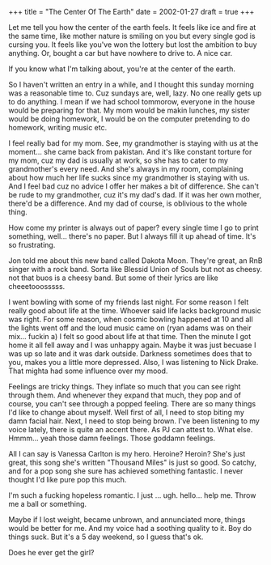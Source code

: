 +++
title = "The Center Of The Earth"
date = 2002-01-27
draft = true
+++

Let me tell you how the center of the earth feels. It feels like ice and fire at the same time, like mother nature is smiling on you but every single god is cursing you. It feels like you've won the lottery but lost the ambition to buy anything. Or, bought a car but have nowhere to drive to. A nice car.

If you know what I'm talking about, you're at the center of the earth.

So I haven't written an entry in a while, and I thought this sunday morning was a reasonable time to. Cuz sundays are, well, lazy. No one really gets up to do anything. I mean if we had school tommorow, everyone in the house would be preparing for that. My mom would be makin lunches, my sister would be doing homework, I would be on the computer pretending to do homework, writing music etc.

I feel really bad for my mom. See, my grandmother is staying with us at the moment&#8230; she came back from pakistan. And it's like constant torture for my mom, cuz my dad is usually at work, so she has to cater to my grandmother's every need. And she's always in my room, complaining about how much her life sucks since my grandmother is staying with us. And I feel bad cuz no advice I offer her makes a bit of difference. She can't be rude to my grandmother, cuz it's my dad's dad. If it was her own mother, there'd be a difference. And my dad of course, is oblivious to the whole thing.

How come my printer is always out of paper? every single time I go to print something, well&#8230; there's no paper. But I always fill it up ahead of time. It's so frustrating.

Jon told me about this new band called Dakota Moon. They're great, an RnB singer with a rock band. Sorta like Blessid Union of Souls but not as cheesy. not that buos is a cheesy band. But some of their lyrics are like cheeetooosssss.

I went bowling with some of my friends last night. For some reason I felt really good about life at the time. Whoever said life lacks background music was right. For some reason, when cosmic bowling happened at 10 and all the lights went off and the loud music came on (ryan adams was on their mix&#8230; fuckin a) I felt so good about life at that time. Then the minute I got home it all fell away and I was unhappy again. Maybe it was just becuase I was up so late and it was dark outside. Darkness sometimes does that to you, makes you a little more depressed. Also, I was listening to Nick Drake. That mighta had some influence over my mood.

Feelings are tricky things. They inflate so much that you can see right through them. And whenever they expand that much, they pop and of course, you can't see through a popped feeling. There are so many things I'd like to change about myself. Well first of all, I need to stop biting my damn facial hair. Next, I need to stop being brown. I've been listening to my voice lately, there is quite an accent there. As PJ can attest to. What else. Hmmm&#8230; yeah those damn feelings. Those goddamn feelings.

All I can say is Vanessa Carlton is my hero. Heroine? Heroin? She's just great, this song she's written "Thousand Miles" is just so good. So catchy, and for a pop song she sure has achieved something fantastic. I never thought I'd like pure pop this much.

I'm such a fucking hopeless romantic. I just &#8230; ugh. hello&#8230; help me. Throw me a ball or something.

Maybe if I lost weight, became unbrown, and annunciated more, things would be better for me. And my voice had a soothing quality to it. Boy do things suck. But it's a 5 day weekend, so I guess that's ok.

Does he ever get the girl?